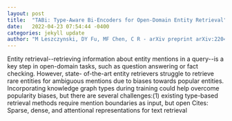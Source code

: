 ```yaml
---
layout: post
title:  "TABi: Type-Aware Bi-Encoders for Open-Domain Entity Retrieval"
date:   2022-04-23 07:54:44 -0400
categories: jekyll update
author: "M Leszczynski, DY Fu, MF Chen, C R - arXiv preprint arXiv:2204.08173, 2022"
---
```

Entity retrieval--retrieving information about entity mentions in a query--is a key step in open-domain tasks, such as question answering or fact checking. However, state- of-the-art entity retrievers struggle to retrieve rare entities for ambiguous mentions due to biases towards popular entities. Incorporating knowledge graph types during training could help overcome popularity biases, but there are several challenges:(1) existing type-based retrieval methods require mention boundaries as input, but open Cites: Sparse, dense, and attentional representations for text retrieval